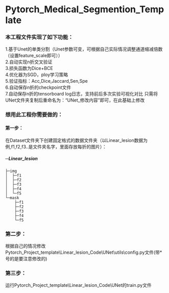 # Pytorch_Medical_Segmention_Template
### 本工程文件实现了如下功能：
1.基于Unet的单类分割（Unet参数可变，可根据自己实际情况调整通道缩减倍数（设置feature_scale即可））  
2.自动实现n折交叉验证  
3.损失函数为Dice+BCE  
4.优化器为SGD，ploy学习策略  
5.验证指标：Acc,Dice,Jaccard,Sen,Spe  
6.自动保存n折的checkpoint文件  
7.自动保存n折的tensorboard log日志，支持前后多次实验可视化对比 只需将UNet文件夹复制后重命名为：“UNet_修改内容”即可，在此基础上修改  

### 想用此工程你需要做的：
#### 第一步：
在Dataset文件夹下创建固定格式的数据文件夹（以Linear_lesion数据为例,f1,f2,f3..是文件夹名字，里面存放每折的图片）：

##### ─Linear_lesion
    ├─img
    │  ├─f1
    │  ├─f2
    │  ├─f3
    │  ├─f4
    │  └─f5
    └─mask
        ├─f1
        ├─f2
        ├─f3
        ├─f4
        └─f5
### 第二步：
根据自己的情况修改Pytorch_Project_template\Linear_lesion_Code\UNet\utils\config.py文件(带\*号的是要注意修改的)
### 第三步：
运行Pytorch_Project_template\Linear_lesion_Code\UNet的train.py文件  
